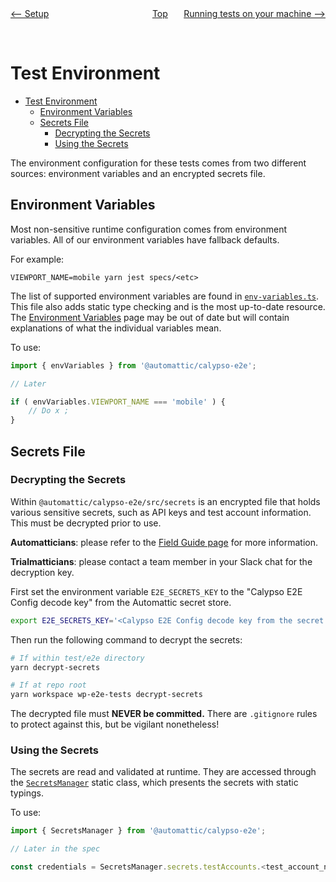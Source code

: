 <div style="width: 45%; float:left" align="left"><a href="./setup.md"><-- Setup</a> </div>
<div style="width: 5%; float:left" align="center"><a href="./../README.md">Top</a></div>
<div style="width: 45%; float:right"align="right"><a href="./tests_local.md">Running tests on your machine --></a> </div>

<br><br>

# Test Environment

<!-- TOC -->

- [Test Environment](#test-environment)
  - [Environment Variables](#environment-variables)
  - [Secrets File](#secrets-file)
    - [Decrypting the Secrets](#decrypting-the-secrets)
    - [Using the Secrets](#using-the-secrets)

<!-- /TOC -->

The environment configuration for these tests comes from two different sources: environment variables and an encrypted secrets file.

## Environment Variables

Most non-sensitive runtime configuration comes from environment variables. All of our environment variables have fallback defaults.

For example:

```
VIEWPORT_NAME=mobile yarn jest specs/<etc>
```

The list of supported environment variables are found in [`env-variables.ts`](../../../packages/calypso-e2e//src/env-variables.ts). This file also adds static type checking and is the most up-to-date resource. The [Environment Variables](./environment_variables.md) page may be out of date but will contain explanations of what the individual variables mean.

To use:

```typescript
import { envVariables } from '@automattic/calypso-e2e';

// Later

if ( envVariables.VIEWPORT_NAME === 'mobile' ) {
	// Do x ;
}
```

## Secrets File

### Decrypting the Secrets

Within `@automattic/calypso-e2e/src/secrets` is an encrypted file that holds various sensitive secrets, such as API keys and test account information. This must be decrypted prior to use.

**Automatticians**: please refer to the [Field Guide page](PCYsg-vnR-p2) for more information.

**Trialmatticians**: please contact a team member in your Slack chat for the decryption key.

First set the environment variable `E2E_SECRETS_KEY` to the "Calypso E2E Config decode key" from the Automattic secret store.

```bash
export E2E_SECRETS_KEY='<Calypso E2E Config decode key from the secret store>'
```

Then run the following command to decrypt the secrets:

```bash
# If within test/e2e directory
yarn decrypt-secrets

# If at repo root
yarn workspace wp-e2e-tests decrypt-secrets
```

The decrypted file must **NEVER be committed.** There are `.gitignore` rules to protect against this, but be vigilant nonetheless!

### Using the Secrets

The secrets are read and validated at runtime. They are accessed through the [`SecretsManager`](../../../packages/calypso-e2e/src/secrets/secrets-manager.ts) static class, which presents the secrets with static typings.

To use:

```typescript
import { SecretsManager } from '@automattic/calypso-e2e';

// Later in the spec

const credentials = SecretsManager.secrets.testAccounts.<test_account_name>;

```
